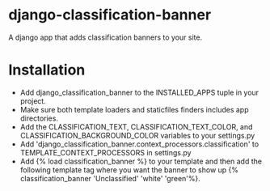 django-classification-banner
============================

A django app that adds classification banners to your site.

Installation
============

* Add django_classification_banner to the INSTALLED_APPS tuple in your project.
* Make sure both template loaders and staticfiles finders includes app directories.
* Add the CLASSIFICATION_TEXT, CLASSIFICATION_TEXT_COLOR,  and CLASSIFICATION_BACKGROUND_COLOR variables to your settings.py
* Add 'django_classification_banner.context_processors.classification' to TEMPLATE_CONTEXT_PROCESSORS in settings.py
* Add {% load classification_banner %} to your template and then add the following template tag where you want the banner to show up {% classification_banner 'Unclassified' 'white' 'green'%}.


